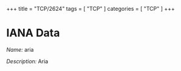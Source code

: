 +++
title = "TCP/2624"
tags = [ "TCP" ]
categories = [ "TCP" ]
+++

# IANA Data

_Name:_ aria

_Description:_ Aria


